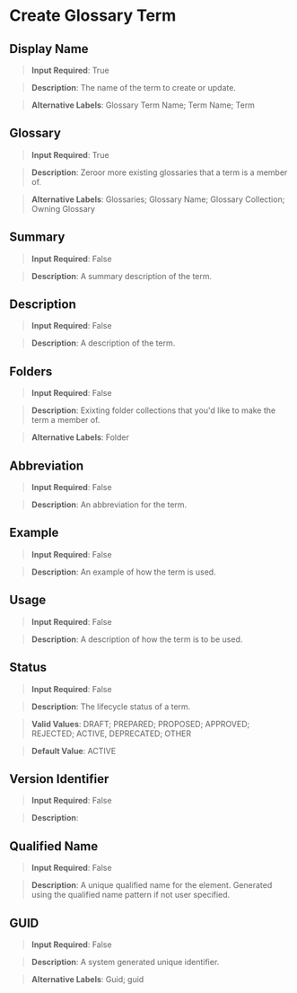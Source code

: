 # Create Glossary Term
>	

## Display Name
>	**Input Required**: True

>	**Description**: The name of the term to create or update.

>	**Alternative Labels**: Glossary Term Name; Term Name; Term


## Glossary
>	**Input Required**: True

>	**Description**: Zeroor more existing glossaries that a term is a member of.

>	**Alternative Labels**: Glossaries; Glossary Name; Glossary Collection; Owning Glossary


## Summary
>	**Input Required**: False

>	**Description**: A summary description of the term.


## Description
>	**Input Required**: False

>	**Description**: A description of the term.


## Folders
>	**Input Required**: False

>	**Description**: Exixting folder collections that you'd like to make the term a member of.

>	**Alternative Labels**: Folder


## Abbreviation
>	**Input Required**: False

>	**Description**: An abbreviation for the term.


## Example
>	**Input Required**: False

>	**Description**: An example of how the term is used.


## Usage
>	**Input Required**: False

>	**Description**: A description of how the term is to be used.


## Status
>	**Input Required**: False

>	**Description**: The lifecycle status of a term.

>	**Valid Values**: DRAFT; PREPARED; PROPOSED; APPROVED; REJECTED; ACTIVE, DEPRECATED; OTHER

>	**Default Value**: ACTIVE


## Version Identifier
>	**Input Required**: False

>	**Description**: 


## Qualified Name
>	**Input Required**: False

>	**Description**: A unique qualified name for the element. Generated using the qualified name pattern  if not user specified.


## GUID
>	**Input Required**: False

>	**Description**: A system generated unique identifier.

>	**Alternative Labels**: Guid; guid

